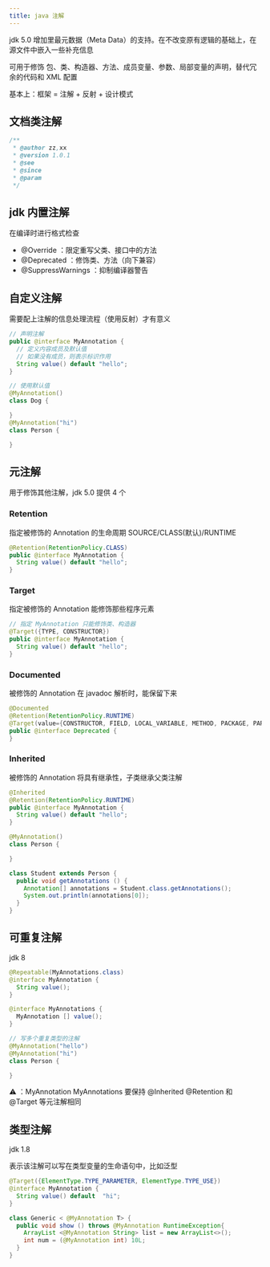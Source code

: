 ```yaml
---
title: java 注解
---
```


jdk 5.0 增加里最元数据（Meta Data）的支持。在不改变原有逻辑的基础上，在源文件中嵌入一些补充信息

可用于修饰 包、类、构造器、方法、成员变量、参数、局部变量的声明，替代冗余的代码和 XML 配置

基本上：框架 = 注解 + 反射 + 设计模式


## 文档类注解

```java
/**
 * @author zz,xx
 * @version 1.0.1
 * @see
 * @since
 * @param
 */
```


## jdk 内置注解

在编译时进行格式检查

- @Override ：限定重写父类、接口中的方法
- @Deprecated ：修饰类、方法（向下兼容）
- @SuppressWarnings ：抑制编译器警告



## 自定义注解

需要配上注解的信息处理流程（使用反射）才有意义

```java
// 声明注解
public @interface MyAnnotation {
  // 定义内容成员及默认值
  // 如果没有成员，则表示标识作用
  String value() default "hello";
}

// 使用默认值
@MyAnnotation()
class Dog {

}
@MyAnnotation("hi")
class Person {

}
```


## 元注解

用于修饰其他注解，jdk 5.0 提供 4 个

### Retention

指定被修饰的 Annotation 的生命周期 SOURCE/CLASS(默认)/RUNTIME

```java
@Retention(RetentionPolicy.CLASS)
public @interface MyAnnotation {
  String value() default "hello";
}
```

### Target

指定被修饰的 Annotation 能修饰那些程序元素

```java
// 指定 MyAnnotation 只能修饰类、构造器
@Target({TYPE, CONSTRUCTOR})
public @interface MyAnnotation {
  String value() default "hello";
}
```

### Documented

被修饰的 Annotation 在 javadoc 解析时，能保留下来

```java
@Documented
@Retention(RetentionPolicy.RUNTIME)
@Target(value={CONSTRUCTOR, FIELD, LOCAL_VARIABLE, METHOD, PACKAGE, PARAMETER, TYPE})
public @interface Deprecated {
}
```

### Inherited

被修饰的 Annotation 将具有继承性，子类继承父类注解


```java
@Inherited
@Retention(RetentionPolicy.RUNTIME)
public @interface MyAnnotation {
  String value() default "hello";
}

@MyAnnotation()
class Person {

}

class Student extends Person {
  public void getAnnotations () {
    Annotation[] annotations = Student.class.getAnnotations();
    System.out.println(annotations[0]);
  }
}
```



## 可重复注解

jdk 8


```java
@Repeatable(MyAnnotations.class)
@interface MyAnnotation {
  String value();
}

@interface MyAnnotations {
  MyAnnotation [] value();
}

// 写多个重复类型的注解
@MyAnnotation("hello")
@MyAnnotation("hi")
class Person {

}
```

⚠️ ：MyAnnotation MyAnnotations 要保持 @Inherited @Retention 和 @Target 等元注解相同

## 类型注解

jdk 1.8

表示该注解可以写在类型变量的生命语句中，比如泛型

```java
@Target({ElementType.TYPE_PARAMETER, ElementType.TYPE_USE})
@interface MyAnnotation {
  String value() default  "hi";
}

class Generic < @MyAnnotation T> {
  public void show () throws @MyAnnotation RuntimeException{
    ArrayList <@MyAnnotation String> list = new ArrayList<>();
    int num = (@MyAnnotation int) 10L;
  }
}
```

